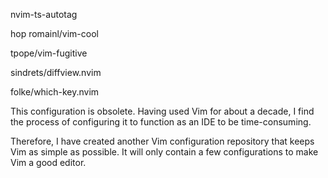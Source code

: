 
nvim-ts-autotag

hop 
romainl/vim-cool

tpope/vim-fugitive

sindrets/diffview.nvim

folke/which-key.nvim

This configuration is obsolete. Having used Vim for about a decade, I find the process of configuring it to function as an IDE to be time-consuming.

Therefore, I have created another Vim configuration repository that keeps Vim as simple as possible. It will only contain a few configurations to make Vim a good editor.
